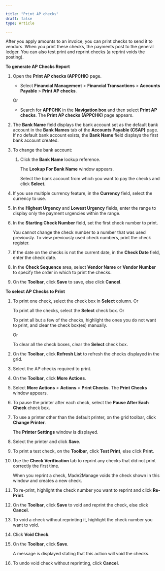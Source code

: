 ```yaml
---  

title: "Print AP checks"  
draft: false 
type: Article

---
```



After you apply amounts to an invoice, you can print checks to send it to vendors. When you print these checks, the payments post to the general ledger. You can also test print and reprint checks (a reprint voids the posting).

**To generate AP Checks Report**

1.  Open the **Print AP checks (APPCHK)** page.

    - Select **Financial Management** > **Financial Transactions** > **Accounts Payable** > **Print AP checks**.

    Or

    - Search for **APPCHK** in the **Navigation box** and then select **Print AP checks**. The **Print AP checks (APPCHK)** page appears.

2.  The **Bank Name** field displays the bank account set as the default bank account in the **Bank Names** tab of the **Accounts Payable (CSAP)** page. If no default bank account exists, the **Bank Name** field displays the first bank account created.

3.  To change the bank account:

    1.  Click the **Bank Name** lookup reference.

        The **Lookup For Bank Name** window appears.

        Select the bank account from which you want to pay the checks and click **Select**.

4.  If you use multiple currency feature, in the **Currency** field, select the currency to use.

5.  In the **Highest Urgency** and **Lowest Urgency** fields, enter the range to display only the payment urgencies within the range.

6.  In the **Starting Check Number** field, set the first check number to print.

    You cannot change the check number to a number that was used previously. To view previously used check numbers, print the check register.

7.  If the date on the checks is not the current date, in the **Check Date** field, enter the check date.

8.  In the **Check Sequence** area, select **Vendor Name** or **Vendor Number** to specify the order in which to print the checks.

9.  On the **Toolbar**, click **Save** to save, else click **Cancel**.

**To select AP Checks to Print**

1.  To print one check, select the check box in **Select** column. Or

    To print all the checks, select the **Select** check box. Or

    To print all but a few of the checks, highlight the ones you do not want to print, and clear the check box(es) manually.

    Or

    To clear all the check boxes, clear the **Select** check box.

2.  On the **Toolbar**, click **Refresh List** to refresh the checks displayed in the grid.

3.  Select the AP checks required to print.

4.  On the **Toolbar**, click **More Actions**.

5.  Select **More Actions** > **Actions** > **Print Checks**. The **Print Checks** window appears.

6.  To pause the printer after each check, select the **Pause After Each Check** check box.

7.  To use a printer other than the default printer, on the grid toolbar, click **Change Printer**.

    The **Printer Settings** window is displayed.

8.  Select the printer and click **Save**.

9.  To print a test check, on the **Toolbar**, click **Test Print**, else click **Print**.

10. Use the **Check Verification** tab to reprint any checks that did not print correctly the first time.

    When you reprint a check, Made2Manage voids the check shown in this window and creates a new check.

11. To re-print, highlight the check number you want to reprint and click **Re-Print**.

12. On the **Toolbar**, click **Save** to void and reprint the check, else click **Cancel**.

13. To void a check without reprinting it, highlight the check number you want to void.

14. Click **Void Check**.

15. On the **Toolbar**, click **Save**.

    A message is displayed stating that this action will void the checks.

16. To undo void check without reprinting, click **Cancel**.